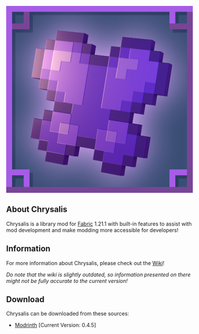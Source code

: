 ![github_icon](images/mod_icon.png)

## **About Chrysalis**

Chrysalis is a library mod for [Fabric](https://fabricmc.net) 1.21.1 with built-in features to assist with mod development and make modding more accessible for developers!

## **Information**

For more information about Chrysalis, please check out the [Wiki](https://github.com/Sydokiddo/chrysalis/wiki)!

_Do note that the wiki is slightly outdated, so information presented on there might not be fully accurate to the current version!_

## **Download**

Chrysalis can be downloaded from these sources:

* [Modrinth](https://modrinth.com/mod/chrysalis) [Current Version: 0.4.5]